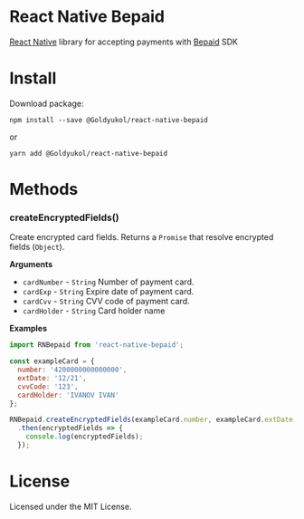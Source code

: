 # React Native Bepaid

[React Native](http://facebook.github.io/react-native) library for accepting payments with [Bepaid](https://bepaid.by) SDK

# Install
Download package:
```shell
npm install --save @Goldyukol/react-native-bepaid
```

or

```shell
yarn add @Goldyukol/react-native-bepaid
```

# Methods

### createEncryptedFields()
Create encrypted card fields.
Returns a `Promise` that resolve encrypted fields (`Object`).

__Arguments__
- `cardNumber` - `String` Number of payment card.
- `cardExp` - `String` Expire date of payment card.
- `cardCvv` - `String` CVV code of payment card.
- `cardHolder` - `String` Card holder name

__Examples__
```js
import RNBepaid from 'react-native-bepaid';

const exampleCard = {
  number: '4200000000000000',
  extDate: '12/21',
  cvvCode: '123',
  cardHolder: 'IVANOV IVAN'
};

RNBepaid.createEncryptedFields(exampleCard.number, exampleCard.extDate, exampleCard.cvvCode, exampleCard.cardHolder)
  .then(encryptedFields => {
    console.log(encryptedFields);
  });
```

# License
Licensed under the MIT License.
